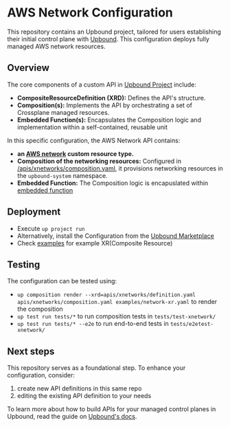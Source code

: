 # AWS Network Configuration

This repository contains an Upbound project, tailored for users establishing their initial control plane with [Upbound](https://cloud.upbound.io). This configuration deploys fully managed AWS network resources.

## Overview

The core components of a custom API in [Upbound Project](https://docs.upbound.io/learn/control-plane-project/) include:

- **CompositeResourceDefinition (XRD):** Defines the API's structure.
- **Composition(s):** Implements the API by orchestrating a set of Crossplane managed resources.
- **Embedded Function(s):** Encapsulates the Composition logic and implementation within a self-contained, reusable unit

In this specific configuration, the AWS Network API contains:

- **an [AWS network](/apis/xnetworks/definition.yaml) custom resource type.**
- **Composition of the networking resources:** Configured in [/apis/xnetworks/composition.yaml](/apis/xnetworks/composition.yaml), it provisions networking resources in the `upbound-system` namespace.
- **Embedded Function:**  The Composition logic is encapuslated within [embedded function](/functions/xnetwork/main.k)

## Deployment

- Execute `up project run`
- Alternatively, install the Configuration from the [Upbound Marketplace](https://marketplace.upbound.io/configurations/upbound/configuration-aws-network)
- Check [examples](/examples/) for example XR(Composite Resource)

## Testing

The configuration can be tested using:

- `up composition render --xrd=apis/xnetworks/definition.yaml apis/xnetworks/composition.yaml examples/network-xr.yaml` to render the composition
- `up test run tests/*` to run composition tests in `tests/test-xnetwork/`
- `up test run tests/* --e2e` to run end-to-end tests in `tests/e2etest-xnetwork/`

## Next steps

This repository serves as a foundational step. To enhance your configuration, consider:

1. create new API definitions in this same repo
2. editing the existing API definition to your needs

To learn more about how to build APIs for your managed control planes in Upbound, read the guide on [Upbound's docs](https://docs.upbound.io/).
